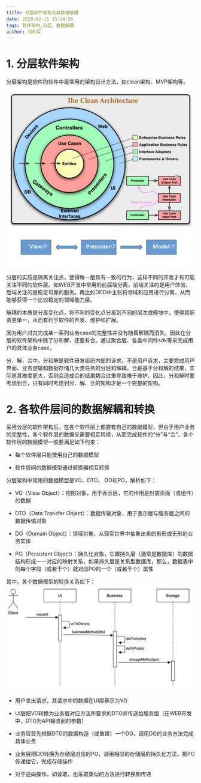 ```yaml
---
title: 分层软件架构及其数据解耦
date: 2020-02-11 15:24:58
tags: 软件架构,分层，数据解耦
author: 刘利军
---
```

#  1. 分层软件架构

分层架构是软件的软件中最常用的架构设计方法，如clean架构、MVP架构等。

![Clean架构](Layered-architechture-and-its-data-decoupling/clean-architecture.png)
![MVP架构](Layered-architechture-and-its-data-decoupling/mvp-architecture.png)

分层的实质是隔离关注点，使得每一层具有一致的行为，这样不同的开发才有可能关注不同的软件层。如WEB开发中常用的前后端分离，前端关注的是用户体验，后端关注的是稳定可靠的服务。再比如DDD中主张将领域和应用进行分离，从而能够获得一个比较稳定的领域能力层。

解耦的本质是分离变化点，将不同的变化点分离到不同的层次或模块中，使得其职责更单一，从而有利于软件的开发、维护和扩展。

因为用户对其完成某一系列业务case的完整性并没有随着解耦而消失，因此在分层的软件架构中除了分和解，还要有合。通过聚合层、各类中间件sdk等来完成用户的具体业务case。

分、解、合中，分和解是软件研发组织内部的诉求，不是用户诉求，主要完成用户界面、业务逻辑和数据存储几大类任务的分层和解耦。合是基于分和解的结果，实际是其难度更大，否则会造成合的结果耦合过重导致难于维护。因此，分和解时要考虑到合，只有同时考虑到分、解、合的架构才是一个完整的架构。

# 2. 各软件层间的数据解耦和转换

采用分层的软件架构后，在各个软件层上都要有自己的数据模型，但由于用户业务的完整性，各个软件层的数据又需要相互转换，从而完成软件的“分”与“合”。各个软件层的数据模型一般要满足如下约束：

- 每个软件层只能使用自己的数据模型

- 软件层间的数据模型通过转换器相互转换

分层架构中常用的数据模型是VO、DTO、 DO和PO，解析如下：

- VO（View Object）：视图对象，用于表示层，它的作用是封装页面（或组件）的数据

- DTO（Data Transfer Object）：数据传输对象，用于表示层与服务层之间的数据传输对象

- DO（Domain Object）：领域对象，从现实世界中抽象出来的有形或无形的业务实体

- PO（Persistent Object）：持久化对象，它跟持久层（通常是数据库）的数据结构形成一一对应的映射关系，如果持久层是关系型数据库，那么，数据表中的每个字段（或若干个）就对应PO的一个（或若干个）属性

其中，各个数据模型的转换关系如下：
![VO DTO DO PO转换关系](Layered-architechture-and-its-data-decoupling/vo-dto-do-po.png)

- 用户发出请求，其请求中的数据在UI层表示为VO

- UI层把VO转换为业务层对应方法所要求的DTO并传送给服务层（在WEB开发中，DTO为API接收到的参数）

- 业务层首先根据DTO的数据构造（或重建）一个DO，调用DO的业务方法完成具体业务

- 业务层把DO转换为存储层对应的PO，调用相应的存储层的持久化方法，把PO传递给它，完成存储操作
- 对于逆向操作，如读取，也采取类似的方法进行转换和传递
